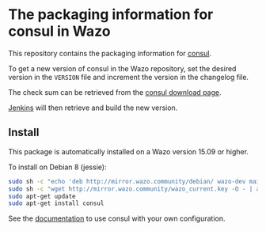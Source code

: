 # The packaging information for consul in Wazo

This repository contains the packaging information for [consul](www.consul.io).

To get a new version of consul in the Wazo repository, set the desired version
in the `VERSION` file and increment the version in the changelog file.

The check sum can be retrieved from the [consul download page](https://consul.io/downloads.html).

[Jenkins](jenkins.wazo.community) will then retrieve and build the new version.

## Install

This package is automatically installed on a Wazo version 15.09 or higher.

To install on Debian 8 (jessie):

```sh
sudo sh -c "echo 'deb http://mirror.wazo.community/debian/ wazo-dev main' > /etc/apt/sources.list.d/wazo.list"
sudo sh -c "wget http://mirror.wazo.community/wazo_current.key -O - | apt-key add -"
sudo apt-get update
sudo apt-get install consul
```

See the [documentation](http://documentation.wazo.community/en/latest/system/consul.html) to use consul with your own configuration.
